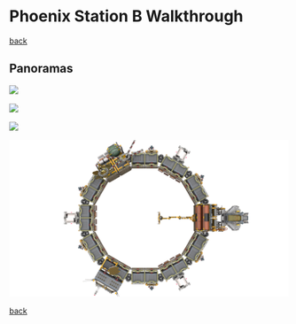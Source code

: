 # Phoenix Station B Walkthrough

[back](../README.md)

## Panoramas
![](space-station-2_1.png)

![](space-station-2_2.png)

![](space-station-2_3.png)

![](space-station-2_4.png)

[back](../README.md)
